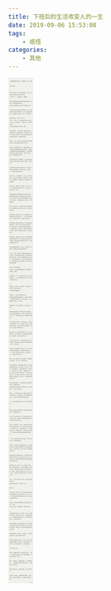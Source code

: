 ```yaml
---
title: 下班后的生活改变人的一生
date: 2019-09-06 15:53:08
tags:
	- 感悟
categories:
	- 其他
---
```


![下班后的生活改变人的一生](./下班后的生活改变人的一生/下班后的生活改变人的一生.jpg)
